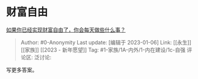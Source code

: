 # 财富自由
[如果你已经实现财富自由了，你会每天做些什么事？](https://www.zhihu.com/question/453693409/answer/2831596298)

> Author: #0-Anonymity
> Last update: [编辑于 2023-01-06]
> Link: [[永生]] [[家族]] [[2023 - 新年愿望]]
> Tag: #1-家族/1A-内外/1-内在建设/1c-自强 
> 评论区:
> 泛讨论:

写更多答案。
